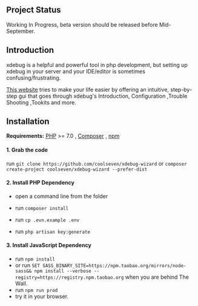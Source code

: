## Project Status
Working In Progress, beta version should be released before Mid-September.



## Introduction

xdebug is a helpful and powerful tool in php development, but setting up xdebug in your server and your IDE/editor is sometimes confusing/frustrating. 

[This website](https://xdebug.huzhongyuan.com) tries to make your life easier by offering an intuitive, step-by-step gui that goes through xdebug's Introduction, Configuration ,Trouble Shooting ,Tookits and more.



##  Installation

**Requirements:** [PHP](https://php.net/) >= 7.0  , [Composer](https://getcomposer.org/) ,  [npm](https://nodejs.org/)

#### 1. Grab the code 

run `git clone https://github.com/coolseven/xdebug-wizard` or `composer create-project coolseven/xdebug-wizard --prefer-dist`

#### 2. Install PHP Dependency

-   open a command line from the folder


-   run `composer install`
-   run `cp .evn.example .env`
-   run `php artisan key:generate`

#### 3. Install JavaScript Dependency

-   run `npm install`
-   or run `SET SASS_BINARY_SITE=https://npm.taobao.org/mirrors/node-sass&& npm install --verbose --registry=https://registry.npm.taobao.org` when you are behind The Wall.
-   run `npm run prod` 
-   try it in your browser.